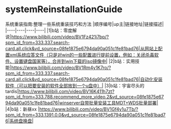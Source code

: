 # systemReinstallationGuide
系统重装指南:整理一些系统重装技巧和方法
|顺序编号|up主|链接地址|链接描述|
|----|----|----|----|
|1|b站：零度解说|https://www.bilibili.com/video/BV1Fz421i7bp/?spm_id_from=333.337.search-card.all.click&vd_source=08fe1875e6794da90a051c1fe81bad76|从网站上配置xml系统应答文件（只是对win的一些配置进行提前设置，例如：关闭杀毒软件、设置键盘国家等），合并到win下载的iso镜像中|
|2|b站：实用技能|https://www.bilibili.com/video/BV1Rm4y1K7ro/?spm_id_from=333.337.search-card.all.click&vd_source=08fe1875e6794da90a051c1fe81bad76|自动化安装软件（可以把要安装的软件全部放到一个u盘中）|
|3|b站：宇宙尽头的tardis|https://www.bilibili.com/video/BV16K411h7zt?spm_id_from=333.788.recommend_more_video.2&vd_source=08fe1875e6794da90a051c1fe81bad76|winserver自带批量安装工具MDT+WDS批量部署|
|4|b站：新昼xx |https://www.bilibili.com/video/BV1Gf4y1u7Tb/?spm_id_from=333.1391.0.0&vd_source=08fe1875e6794da90a051c1fe81bad76|系统盘换盘|
